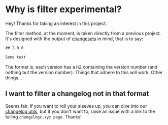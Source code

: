 # Why is filter experimental?

Hey! Thanks for taking an interest in this project.

The filter method, at the moment, is taken directly from a previous project. It's designed with the output of [changesets](https://github.com/changesets/changesets/) in mind, that is to say:

```markdown
## 2.0.0

Some text
```

The format is, each version has a h2 containing the version number (and nothing but the version number). Things that adhere to this will work. Other things...

## I want to filter a changelog not in that format

Seems fair. If you want to roll your sleeves up, you can dive into our [changelog utils](https://github.com/Thinkmill/untitled-docs/tree/master/packages/changelog-utils), but if you don't want to, raise an issue with a link to the failing `changelogx.xyz page`. Thanks!
